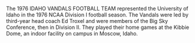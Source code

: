 The 1976 IDAHO VANDALS FOOTBALL TEAM represented the University of Idaho in the 1976 NCAA Division I football season. The Vandals were led by third-year head coach Ed Troxel and were members of the Big Sky Conference, then in Division II. They played their home games at the Kibbie Dome, an indoor facility on campus in Moscow, Idaho.
